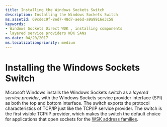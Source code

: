 ```yaml
---
title: Installing the Windows Sockets Switch
description: Installing the Windows Sockets Switch
ms.assetid: 69cdec9f-8ed7-48d7-ae6d-a9a9916e3c58
keywords:
- Windows Sockets Direct WDK , installing components
- layered service providers WDK SANs
ms.date: 04/20/2017
ms.localizationpriority: medium
---
```


# Installing the Windows Sockets Switch





Microsoft Windows installs the Windows Sockets switch as a *layered service provider*, with the Windows Sockets service provider interface (SPI) as both the top and bottom interface. The switch exports the protocol characteristics of TCP/IP just like the TCP/IP service provider. The switch is the first visible TCP/IP provider, which makes the switch the default choice for applications that open sockets for the [WSK address families](ws2def-h.md).

 

